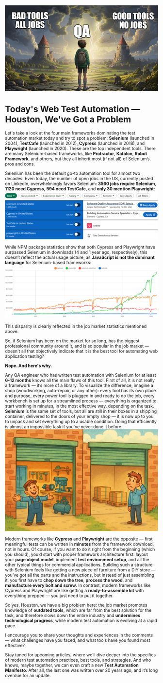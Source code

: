 ![Thumbnail](./assets/qa-bad-choices.jpg)

# Today's Web Test Automation — Houston, We've Got a Problem

Let's take a look at the four main frameworks dominating the test automation market today and try to spot a problem: **Selenium** (launched in 2004), **TestCafe** (launched in 2012), **Cypress** (launched in 2018), and **Playwright** (launched in 2020). These are the top independent tools. There are many Selenium-based frameworks, like **Protractor**, **Katalon**, **Robot Framework**, and others, but they all inherit most (if not all) of Selenium’s pros and cons.

Selenium has been the default go-to automation tool for almost two decades. Even today, the number of open jobs in the US, currently posted on LinkedIn, overwhelmingly favors Selenium: **3560 jobs require Selenium**, **1120 need Cypress**, **594 need TestCafe**, and **only 30 mention Playwright**:  
![Linked In Job Search Results](./assets/linked-in.png)

While NPM package statistics show that both Cypress and Playwright have surpassed Selenium in downloads (4 and 1 year ago, respectively), this doesn’t reflect the actual usage picture, as **JavaScript is not the dominant language** for Selenium-based frameworks:
![NPM Downloads Stats](./assets/npm-stats.png)

This disparity is clearly reflected in the job market statistics mentioned above.

So, if Selenium has been on the market for so long, has the biggest professional community around it, and is so popular in the job market — doesn't all that objectively indicate that it is the best tool for automating web application testing?  


**Nope. And here's why.**

Any QA engineer who has written test automation with Selenium for at least **6-12 months** knows all the main flaws of this tool. First of all, it is not really a framework — it’s more of a library. To visualize the difference, imagine a shop (woodworking, auto-repair, or any other): every tool has its own place and purpose, every power tool is plugged in and ready to do the job, every workbench is set up for a streamlined process — everything is organized to start working in minutes, in the most effective way, depending on the task. **Selenium** is the same set of tools, but all are still in their boxes in a shipping container, delivered to the doors of your empty shop — it is now up to you to unpack and set everything up to a usable condition. Doing that efficiently is almost an impossible task if you've never done it before.
![Workshop example](./assets/twoWorkshops.png)

Modern frameworks like **Cypress** and **Playwright** are the opposite — first meaningful tests can be written in **minutes** from the framework download, not in hours. Of course, if you want to do it right from the beginning (which you should), you’d start with proper framework architecture first: layout your **page object model**, implement **test environment setup**, and all the other typical things for commercial applications. Building such a structure with Selenium feels like getting a new piece of furniture from a DIY store — you’ve got all the parts and the instructions, but instead of just assembling it, you first have to **chop down the tree**, **process the wood**, and **manufacture every bolt and screw**. In contrast, modern frameworks like Cypress and Playwright are like getting a **ready-to-assemble kit** with everything prepped — you just need to put it together.

So yes, Houston, we have a big problem here: the job market promotes knowledge of **outdated tools**, which are far from the best solution for the task, and therefore slows down the entire industry and **undermines technological progress**, while modern test automation is evolving at a rapid pace.

I encourage you to share your thoughts and experiences in the comments — what challenges have you faced, and what tools have you found most effective?

Stay tuned for upcoming articles, where we’ll dive deeper into the specifics of modern test automation practices, best tools, and strategies. And who knows, maybe together, we can even craft a new **Test Automation Manifesto**. After all, the last one was written over 20 years ago, and it’s long overdue for an update.
